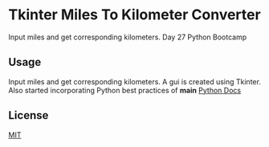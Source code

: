 # Tkinter Miles To Kilometer Converter

Input miles and get corresponding kilometers. Day 27 Python Bootcamp


## Usage
Input miles and get corresponding kilometers. A gui is created using Tkinter. Also started incorporating Python best practices of __main__ [Python Docs](https://docs.python.org/3/library/__main__.html)


## License
[MIT](https://choosealicense.com/licenses/mit/)